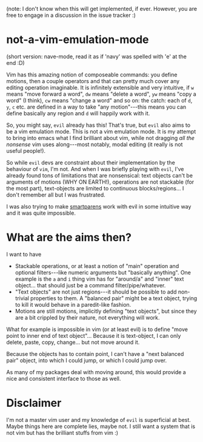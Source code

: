 (note: I don't know when this will get implemented, if ever.  However, you are free to engage in a discussion in the issue tracker :)

# not-a-vim-emulation-mode

(short version: nave-mode, read it as if 'navy' was spelled with 'e' at the end :D)

Vim has this amazing notion of composeable commands: you define motions, then a couple operators and that can pretty much cover any editing operation imaginable.  It is infinitely extensible and very intuitive, if `w` means "move forward a word", `dw` means "delete a word", `yw` means "copy a word" (I think), `cw` means "change a word" and so on: the catch: each of `d`, `y`, `c` etc. are defined in a way to take "any motion"---this means you can define basically any region and `d` will happily work with it.

So, you might say, `evil` already has this!  That's true, but `evil` also aims to be a vim emulation mode.  This is not a vim emulation mode.  It is my attempt to bring into emacs what I find brilliant about vim, while not dragging *all the nonsense* vim uses along---most notably, modal editing (it really is not useful people!).

So while `evil` devs are constraint about their implementation by the behaviour of `vim`, I'm not.  And when I was briefly playing with `evil`, I've already found tons of limitations that are nonsensical: text objects can't be arguments of motions (WHY ON EARTH!), operations are not stackable (for the most part), text-objects are limited to continuous blocks/regions... I don't remember all but I was frustrated.

I was also trying to make [smartparens](https://github.com/Fuco1/smartparens) work with evil in some intuitive way and it was quite impossible.

# What are the aims then?

I want to have

* Stackable operations, or at least a notion of "main" operation and optional filters---like numeric arguments but "basically anything".  One example is the `a` and `i` thing vim has for "around/a" and "inner" text object... that should just be a command filter/pipe/whatever.
* "Text objects" are not just regions---it should be possible to add non-trivial properties to them.  A "balanced pair" might be a text object, trying to kill it would behave in a paredit-like fashion.
* Motions are still motions, implicitly defining "text objects", but since they are a bit crippled by their nature, not everything will work.

What for example is impossible in vim (or at least evil) is to define "move point to inner end of text object"...  Because it is text-object, I can only delete, paste, copy, change... but not move around it.

Because the objects has to contain point, I can't have a "next balanced pair" object, into which I could jump, or which I could jump over.

As many of my packages deal with moving around, this would provide a nice and consistent interface to those as well.

# Disclaimer

I'm not a master vim user and my knowledge of `evil` is superficial at best.  Maybe things here are complete lies, maybe not.  I still want a system that is not vim but has the brilliant stuffs from vim :)
